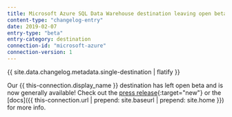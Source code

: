 ```yaml
---
title: Microsoft Azure SQL Data Warehouse destination leaving open beta
content-type: "changelog-entry"
date: 2019-02-07
entry-type: "beta"
entry-category: destination
connection-id: "microsoft-azure"
connection-version: 1
---
```


{{ site.data.changelog.metadata.single-destination | flatify }}

Our {{ this-connection.display_name }} destination has left open beta and is now generally available! Check out the [press release](https://www.talend.com/about-us/press-releases/talend-introduces-fast-frictionless-data-loading-for-microsoft-azure/?utm_medium=socialpost&utm_source=twitter&utm_campaign=news){:target="new"} or the [docs]({{ this-connection.url | prepend: site.baseurl | prepend: site.home }}) for more info.